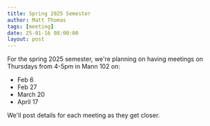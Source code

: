 ```yaml
---
title: Spring 2025 Semester
author: Matt Thomas
tags: [meeting]
date: 25-01-16 08:00:00
layout: post
--- 
```


For the spring 2025 semester, we're planning on having meetings on Thursdays from 4-5pm in Mann 102 on:

- Feb 6
- Feb 27
- March 20
- April 17

We'll post details for each meeting as they get closer.
